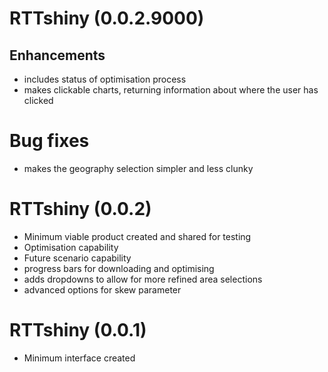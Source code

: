 # RTTshiny (0.0.2.9000)

## Enhancements

* includes status of optimisation process
* makes clickable charts, returning information about where the user has clicked

# Bug fixes

* makes the geography selection simpler and less clunky

# RTTshiny (0.0.2)

* Minimum viable product created and shared for testing
* Optimisation capability
* Future scenario capability
* progress bars for downloading and optimising
* adds dropdowns to allow for more refined area selections
* advanced options for skew parameter

# RTTshiny (0.0.1)

* Minimum interface created
